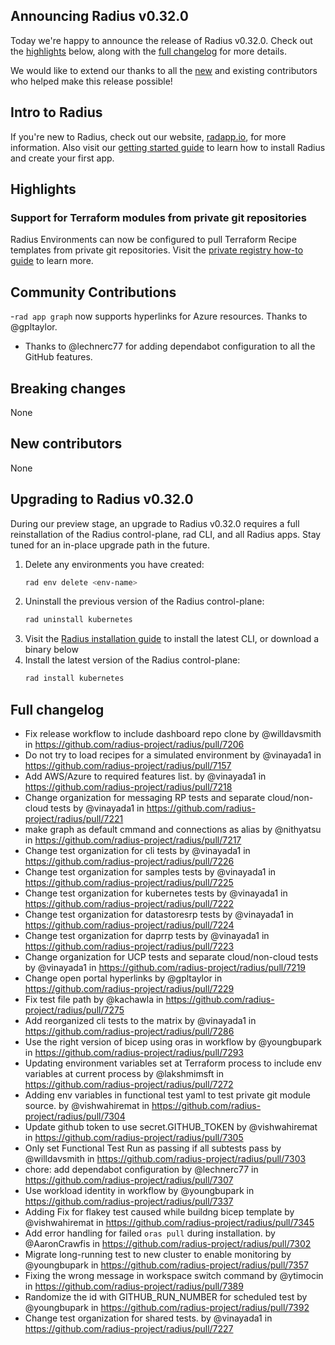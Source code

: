 ## Announcing Radius v0.32.0

Today we're happy to announce the release of Radius v0.32.0. Check out the [highlights](#highlights) below, along with the [full changelog](#full-changelog) for more details.

We would like to extend our thanks to all the [new](#new-contributors) and existing contributors who helped make this release possible!

## Intro to Radius

If you're new to Radius, check out our website, [radapp.io](https://radapp.io), for more information. Also visit our [getting started guide](https://docs.radapp.io/getting-started/) to learn how to install Radius and create your first app.

## Highlights

### Support for Terraform modules from private git repositories

Radius Environments can now be configured to pull Terraform Recipe templates from private git repositories. Visit the [private registry how-to guide](https://docs.radapp.io/guides/recipes/howto-private-registry/) to learn more.
## Community Contributions
-`rad app graph` now supports hyperlinks for Azure resources. Thanks to @gpltaylor.
- Thanks to @lechnerc77 for adding dependabot configuration to all the GitHub features.
## Breaking changes

None

## New contributors

None

## Upgrading to Radius v0.32.0

During our preview stage, an upgrade to Radius v0.32.0 requires a full reinstallation of the Radius control-plane, rad CLI, and all Radius apps. Stay tuned for an in-place upgrade path in the future.

1. Delete any environments you have created:
   ```bash
   rad env delete <env-name>
   ```
1. Uninstall the previous version of the Radius control-plane:
   ```bash
   rad uninstall kubernetes
   ```
1. Visit the [Radius installation guide](https://docs.radapp.io/getting-started/install/) to install the latest CLI, or download a binary below
1. Install the latest version of the Radius control-plane:
   ```bash
   rad install kubernetes
   ```

## Full changelog

* Fix release workflow to include dashboard repo clone by @willdavsmith in https://github.com/radius-project/radius/pull/7206
* Do not try to load recipes for a simulated environment by @vinayada1 in https://github.com/radius-project/radius/pull/7157
* Add AWS/Azure to required features list. by @vinayada1 in https://github.com/radius-project/radius/pull/7218
* Change organization for messaging RP tests and separate cloud/non-cloud tests by @vinayada1 in https://github.com/radius-project/radius/pull/7221
* make graph as default cmmand and connections as alias by @nithyatsu in https://github.com/radius-project/radius/pull/7217
* Change test organization for cli tests by @vinayada1 in https://github.com/radius-project/radius/pull/7226
* Change test organization for samples tests by @vinayada1 in https://github.com/radius-project/radius/pull/7225
* Change test organization for kubernetes tests by @vinayada1 in https://github.com/radius-project/radius/pull/7222
* Change test organization for datastoresrp tests by @vinayada1 in https://github.com/radius-project/radius/pull/7224
* Change test organization for daprrp tests by @vinayada1 in https://github.com/radius-project/radius/pull/7223
* Change organization for UCP tests and separate cloud/non-cloud tests by @vinayada1 in https://github.com/radius-project/radius/pull/7219
* Change open portal hyperlinks by @gpltaylor in https://github.com/radius-project/radius/pull/7229
* Fix test file path by @kachawla in https://github.com/radius-project/radius/pull/7275
* Add reorganized cli tests to the matrix by @vinayada1 in https://github.com/radius-project/radius/pull/7286
* Use the right version of bicep using oras in workflow by @youngbupark in https://github.com/radius-project/radius/pull/7293
* Updating environment variables set at Terraform process to include env variables at current process by @lakshmimsft in https://github.com/radius-project/radius/pull/7272
* Adding env variables in functional test yaml to test private git module source. by @vishwahiremat in https://github.com/radius-project/radius/pull/7304
* Update github token to use secret.GITHUB_TOKEN by @vishwahiremat in https://github.com/radius-project/radius/pull/7305
* Only set Functional Test Run as passing if all subtests pass by @willdavsmith in https://github.com/radius-project/radius/pull/7303
* chore: add dependabot configuration by @lechnerc77 in https://github.com/radius-project/radius/pull/7307
* Use workload identity in workflow by @youngbupark in https://github.com/radius-project/radius/pull/7337
* Adding Fix for flakey test caused while buildng bicep template by @vishwahiremat in https://github.com/radius-project/radius/pull/7345
* Add error handling for failed `oras pull` during installation. by @AaronCrawfis in https://github.com/radius-project/radius/pull/7302
* Migrate long-running test to new cluster to enable monitoring by @youngbupark in https://github.com/radius-project/radius/pull/7357
* Fixing the wrong message in workspace switch command by @ytimocin in https://github.com/radius-project/radius/pull/7389
* Randomize the id with GITHUB_RUN_NUMBER for scheduled test  by @youngbupark in https://github.com/radius-project/radius/pull/7392
* Change test organization for shared tests.  by @vinayada1 in https://github.com/radius-project/radius/pull/7227
